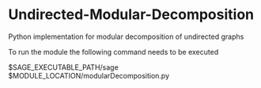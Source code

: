 # Undirected-Modular-Decomposition
Python implementation for modular decomposition of undirected graphs

To run the module the following command needs to be executed

$SAGE_EXECUTABLE_PATH/sage  $MODULE_LOCATION/modularDecomposition.py
